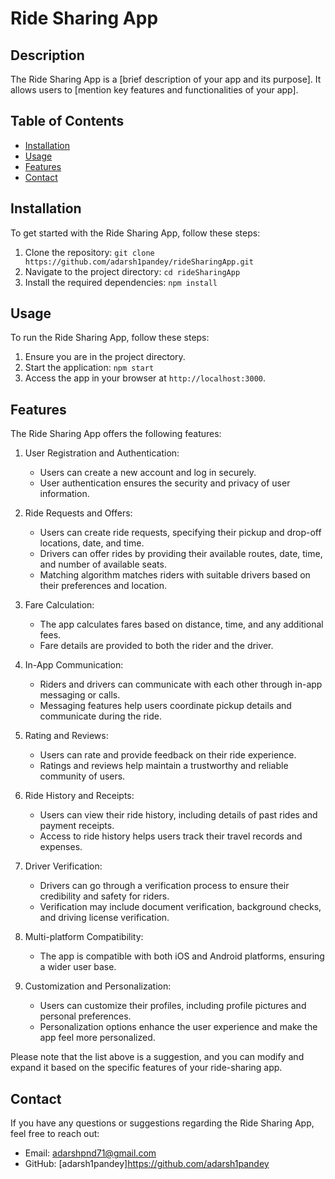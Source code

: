 # Ride Sharing App


## Description

The Ride Sharing App is a [brief description of your app and its purpose]. It allows users to [mention key features and functionalities of your app].

## Table of Contents

- [Installation](#installation)
- [Usage](#usage)
- [Features](#features)
- [Contact](#contact)

## Installation

To get started with the Ride Sharing App, follow these steps:

1. Clone the repository: `git clone https://github.com/adarsh1pandey/rideSharingApp.git`
2. Navigate to the project directory: `cd rideSharingApp`
3. Install the required dependencies: `npm install`

## Usage

To run the Ride Sharing App, follow these steps:

1. Ensure you are in the project directory.
2. Start the application: `npm start`
3. Access the app in your browser at `http://localhost:3000`.

## Features

The Ride Sharing App offers the following features:

1. User Registration and Authentication:
   - Users can create a new account and log in securely.
   - User authentication ensures the security and privacy of user information.

2. Ride Requests and Offers:
   - Users can create ride requests, specifying their pickup and drop-off locations, date, and time.
   - Drivers can offer rides by providing their available routes, date, time, and number of available seats.
   - Matching algorithm matches riders with suitable drivers based on their preferences and location.

3. Fare Calculation:
   - The app calculates fares based on distance, time, and any additional fees.
   - Fare details are provided to both the rider and the driver.

4. In-App Communication:
   - Riders and drivers can communicate with each other through in-app messaging or calls.
   - Messaging features help users coordinate pickup details and communicate during the ride.

5. Rating and Reviews:
   - Users can rate and provide feedback on their ride experience.
   - Ratings and reviews help maintain a trustworthy and reliable community of users.

6. Ride History and Receipts:
   - Users can view their ride history, including details of past rides and payment receipts.
   - Access to ride history helps users track their travel records and expenses.

7. Driver Verification:
   - Drivers can go through a verification process to ensure their credibility and safety for riders.
   - Verification may include document verification, background checks, and driving license verification.

8. Multi-platform Compatibility:
    - The app is compatible with both iOS and Android platforms, ensuring a wider user base.

9. Customization and Personalization:
    - Users can customize their profiles, including profile pictures and personal preferences.
    - Personalization options enhance the user experience and make the app feel more personalized.

Please note that the list above is a suggestion, and you can modify and expand it based on the specific features of your ride-sharing app.


## Contact

If you have any questions or suggestions regarding the Ride Sharing App, feel free to reach out:

- Email: adarshpnd71@gmail.com  
- GitHub: [adarsh1pandey]https://github.com/adarsh1pandey
